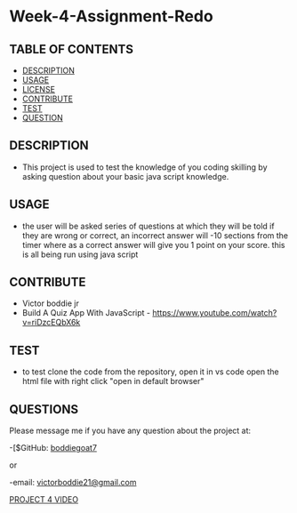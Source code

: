 # Week-4-Assignment-Redo

## TABLE OF CONTENTS
  - [DESCRIPTION](#description)
  - [USAGE](#usage)
  - [LICENSE](#license)
  - [CONTRIBUTE](#contribute)
  - [TEST](#test)
  - [QUESTION](#questions)

## DESCRIPTION
        
- This project is used to test the knowledge of you coding skilling by asking question about your basic java script knowledge.



## USAGE

- the user will be asked series of questions at which they will be told if they are wrong or correct, an incorrect answer will -10 sections from the timer where as a correct answer will give you 1 point on your score. this is all being run using java script


## CONTRIBUTE

- Victor boddie jr
- Build A Quiz App With JavaScript - https://www.youtube.com/watch?v=riDzcEQbX6k

## TEST
      
- to test clone the code from the repository, open it in vs code open the html file with right click "open in default browser"

## QUESTIONS

Please message me if you have any question about the project at:

-[$GitHub: [boddiegoat7](https://github.com/boddiegoat7)
        
or
        
-email: [victorboddie21@gmail.com](mailto:victorboddie21@gmail.com})




[PROJECT 4 VIDEO](https://user-images.githubusercontent.com/107088058/197866928-6caf69b0-75b3-4bc6-b975-8e2be694fbf9.webm)


